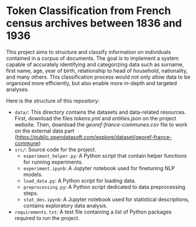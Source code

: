 # Token Classification from French census archives between 1836 and 1936

This project aims to structure and classify information on individuals contained in a corpus of documents. The goal is to implement a system capable of accurately identifying and categorizing data such as surname, first name, age, year of birth, relationship to head of household, nationality, and many others. This classification process would not only allow data to be organized more efficiently, but also enable more in-depth and targeted analyses.

Here is the structure of this repository:
- `data/`: This directory contains the datasets and data-related resources. First, download the files _tokens.yml_ and _entities.json_ on the project website. Then, download the _georef-france-communes.csv_ file to work on the external data part (https://public.opendatasoft.com/explore/dataset/georef-france-commune)
- `src/`: Source code for the project.
  - `experiment_helper.py`: A Python script that contain helper functions for running experiments.
  - `experiment.ipynb`: A Jupyter notebook used for finetuning NLP models.
  - `load_data.py`: A Python script for loading data.
  - `preprocessing.py`: A Python script dedicated to data preprocessing steps.
  - `stat_des.ipynb`: A Jupyter notebook used for statistical descriptions, contains exploratory data analysis.
- `requirements.txt`: A text file containing a list of Python packages required to run the project.
